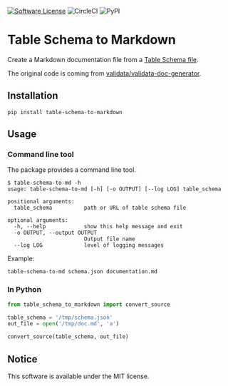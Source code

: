 [![Software License](https://img.shields.io/badge/License-MIT-orange.svg?style=flat-square)](https://github.com/AntoineAugusti/table-schema-to-markdown/blob/master/LICENSE.md)
![CircleCI](https://img.shields.io/circleci/project/github/AntoineAugusti/table-schema-to-markdown.svg?style=flat-square)
![PyPI](https://img.shields.io/pypi/table-schema-to-markdown.svg?style=flat-square)

# Table Schema to Markdown
Create a Markdown documentation file from a [Table Schema file](https://frictionlessdata.io/specs/table-schema/).

The original code is coming from [validata/validata-doc-generator](https://git.opendatafrance.net/validata/validata-doc-generator).

## Installation
```
pip install table-schema-to-markdown
```

## Usage
### Command line tool
The package provides a command line tool.
```
$ table-schema-to-md -h
usage: table-schema-to-md [-h] [-o OUTPUT] [--log LOG] table_schema

positional arguments:
  table_schema          path or URL of table schema file

optional arguments:
  -h, --help            show this help message and exit
  -o OUTPUT, --output OUTPUT
                        Output file name
  --log LOG             level of logging messages
```

Example:
```
table-schema-to-md schema.json documentation.md
```

### In Python
```python
from table_schema_to_markdown import convert_source

table_schema = '/tmp/schema.json'
out_file = open('/tmp/doc.md', 'a')

convert_source(table_schema, out_file)
```

## Notice
This software is available under the MIT license.
